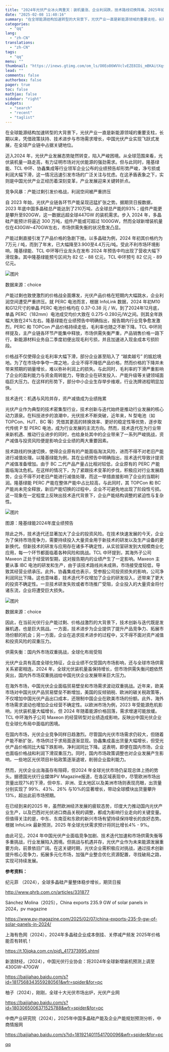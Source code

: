 ```yaml
---
title: "2024年光伏产业冰火两重天：装机量涨、企业利润跌，技术路线切换阵痛，2025年如何逆境翻盘？"
date: "2025-02-08 11:40:16"
summary: "在全球能源结构加速转型的大背景下，光伏产业一直是新能源领域的重要支柱，长期以来，凭借政策扶持、技术进..."
categories:
  - "qq"
lang:
  - "zh-CN"
translations:
  - "zh-CN"
tags:
  - "qq"
menu: ""
thumbnail: "https://inews.gtimg.com/om_ls/O0Eo86WVVclvEZE8IDi_mBKAitXqsuEbLmiOhvqTeLL_kAA_640360/0"
lead: ""
comments: false
authorbox: false
pager: true
toc: false
mathjax: false
sidebar: "right"
widgets:
  - "search"
  - "recent"
  - "taglist"
---
```


在全球能源结构加速转型的大背景下，光伏产业一直是新能源领域的重要支柱，长期以来，凭借政策扶持、技术进步与市场需求增长，中国光伏产业实现飞跃式发展，在全球产业链中占据关键地位。

迈入2024 年，光伏产业发展态势陡然转变，陷入严峻困境。从全球范围来看，光伏装机量一路走高，有力证明市场对光伏能源的强劲需求。但与此同时，隆基绿能、TCL 中环、协鑫集成等行业领军企业公布的业绩预告却形势严峻，净亏损或利润大幅下滑，这一情况迅速引发市场的广泛关注与忧虑。在这矛盾表象之下，实则是中国光伏产业正经历着深刻变革，产业发展迎来关键转折点。

竞争风暴：产能过剩引发价格战，利润空间被严重挤压

自 2023 年始，光伏产业链各环节产能呈现迅猛扩张之势。据期货日报数据，2023 年底中国多晶硅总产能达到了210万吨，占全球总产能的93%；组件产能更是攀升至920GW，这一数据远超全球447GW 的装机需求。步入 2024 年，多晶硅产能预计将逼近 300 万吨，组件产能或可超过 1000GW，然而全球新增装机量仅在430GW~470GW左右，市场供需失衡的状况愈发凸显。

产能过剩直接引发了产品价格的急剧下挫。以多晶硅为例，2024 年初其价格约为7万元 / 吨，而到了年末，已大幅降至3.900至4.4万元/吨。受此不利市场环境影响，隆基绿能、TCL 中环等行业龙头在发布 2024 年预告中均出现了营收大幅下滑现象。其中隆基绿能预亏区间为 82 亿 - 88 亿元，TCL 中环预亏 82 亿元 - 89 亿元。

![图片](https://inews.gtimg.com/om_bt/Od8dRjBdhOPFs1JU4jL8jGwt_mJ_e2qZIUhC11ld3CNsYAA/641)

数据来源：choice

产能过剩也致使激烈的价格战全面爆发，光伏产品价格在短期内大幅跳水，企业利润空间遭受严重挤压。就 PERC 电池而言，根据 InfoLink 数据，2024 年初M10和G12尺寸的单晶 PERC 电池价格均在 0.37-0.38 元 / W。到了2024年12月底，单晶 PERC（182mm）电池成交均价大致在 0.275-0.280元/W之间。则其全年跌幅大致在24%左右。隆基绿能在业绩预告中明确指出，报告期内行业竞争愈发激烈，PERC 和 TOPCon 产品价格持续走低，毛利率也随之不断下降。TCL 中环同样提及，主产业链各环节产能集中释放，市场供需失衡严重，产品销售价格一路下行，新能源材料业务自二季度初便出现毛利亏损，并且加速进入现金成本亏损阶段。

价格战不仅使得企业毛利率大幅下滑，部分企业甚至陷入了 “越卖越亏” 的尴尬境地。为了在市场中争夺一席之地，企业不得不降低产品价格，然而价格的下降并未带来预期的销量增长，难以弥补利润上的损失。与此同时，毛利率的下滑严重影响了企业的盈利能力与资金周转能力，导致企业在研发投入、产能升级等关键领域面临巨大压力。在这样的形势下，部分中小企业生存举步维艰，行业洗牌进程明显加快。

技术迭代：机遇与风险并存，资产减值成为业绩拖累

光伏产业作为典型的技术密集型行业，技术创新与迭代始终是推动行业发展的核心动力源泉。在科技进步的浪潮中，光伏技术不断突破，近年来，N 型电池（如 TOPCon、HJT、BC 等）凭借其更高的转换效率、更好的稳定性等优势，逐步取代传统 P 型 PERC 电池，成为行业发展的主流方向。然而，技术迭代在为行业带来新机遇、推动行业进步的同时，也给身处其中的企业带来了一系列严峻挑战，资产减值与投资风险便是影响企业业绩的两大重要因素。

技术路线的快速切换，使得企业原有的产能面临淘汰风险，进而不得不对老旧产能进行减值处理。以隆基绿能为例，其在业绩预告中明确指出，技术迭代导致计提资产减值准备增加。由于 BC 二代产品产量占比相对较低，企业原有的 PERC 产能面临淘汰危机。在这样的情况下，为了紧跟技术变革的步伐，积极应对行业发展趋势，企业不得不对老旧产能进行减值处理，而这一举措直接影响了企业的当期利润。隆基绿能 PERC 产能在整体产能中占比较高，与此同时，其 TOPCon 和 BC 产能尚未完全释放，新旧产能切换的过程中，企业不可避免地出现了阶段性亏损。这一现象在一定程度上反映出技术迭代背景下，企业产能结构调整的紧迫性与复杂性。

![图片](https://inews.gtimg.com/om_bt/OKW61E75a5ifElJ9lT2h9pi3zHXnGwb7ZSm3gwHqpnTucAA/641)

图源：隆基绿能2024年度业绩预告

除此之外，技术迭代还显著加大了企业的投资风险。在技术快速发展的今天，企业为了保持市场竞争力，需要持续投入大量资金用于新技术的研发以及生产设备的更新换代。但新技术的研发与应用存在诸多不确定性，从实验室研发到大规模商业化应用，每一个环节都面临着各种风险和挑战。TCL 中环提到，其海外子公司 Maxeon 正处于经营转型期，这对报告期内的业绩产生了一定影响。Maxeon 主要从事 IBC 电池的研发和生产，由于该技术路线尚未成熟，市场接受度较低，导致其经营业绩承压。此外，协鑫集成也表示，受参股公司投资损失的影响，公司净利润同比下降。这也意味着，技术迭代不仅增加了企业的研发投入，还带来了更大的投资不确定性。一旦技术研发失败或者市场推广受阻，企业投入的大量资金将付诸东流，企业将遭受巨大损失。

![图片](https://inews.gtimg.com/om_bt/OtrfS8be-YTB_BvDoicOPW6EYlX5oRBu0tvptdKF-sfmYAA/641)

数据来源：choice

因此，在当前光伏行业产能过剩、价格战激烈的大背景下，技术创新与迭代既是发展机遇，也是巨大挑战。一方面，技术进步为企业提供了提升产品竞争力、拓展市场份额的机会；另一方面，企业在追求技术进步的过程中，又不得不面对资产减值和投资风险的双重压力。

供需失衡：国内外市场双重挑战，全球化布局受阻

光伏产业具有高度全球化特征，企业业绩不仅受国内市场影响，还与全球市场供需关系紧密相连。2024 年，全球光伏装机量虽保持增长，但市场供需失衡问题依然突出，国内外市场双重挑战给中国光伏企业发展带来巨大压力。

在海外市场，中国光伏企业面临贸易壁垒和市场需求波动双重挑战。近年来，欧美市场对中国光伏产品贸易壁垒不断增加，美国的反倾销税、欧洲的碳关税政策等，不仅增加中国光伏产品出口成本，还限制中国企业在欧美市场的份额。此外，海外市场需求波动也增加企业经营不确定性。以欧洲市场为例，2023 年受能源危机影响，光伏装机量大幅增长，但 2024 年随着能源价格回落，需求增速可能放缓。TCL 中环海外子公司 Maxeon 的经营转型对业绩造成影响，反映出中国光伏企业在全球化布局中面临的困境。

在国内市场，光伏企业竞争同样日趋激烈。尽管国内光伏市场需求仍较大，但随着产能不断扩张，市场供过于求局面逐渐显现。协鑫集成虽出货量大幅增长，但受光伏产品价格同比大幅下跌影响，净利润同比下降。这表明，即便在国内市场，企业也面临价格战和利润下滑双重压力。同时，国内市场政策调整也对企业发展产生影响，一些地区光伏项目补贴政策逐渐退坡，削弱企业盈利能力。

然而，光伏企业出海虽存有阻碍，但2024 年全球光伏市场仍呈现总体上扬的势头。据‌德国光伏行业媒体PV Magazine‌报道，在各区域表现中，尽管欧洲市场出货量出现7%的下滑，但中东、非洲、亚太地区以及美洲市场则表现亮眼，出货量分别实现了 99%、43%、26% 与10%的显著增长，带动全球模块出货量攀升 13%，超出此前市场预期。

在已经到来的2025 年，虽然欧洲经济发展的疲软态势，印度大力推动国内光伏产业生产，以及巴西对光伏进口商品关税的调整，都成为影响行业走向的关键变量。但值得关注的是，中东、东南亚和东欧的新兴市场有望持续保持增长的良好态势。根据 InfoLink 最新预测，2025 年全球光伏需求预计将同比增长4% - 9%。

由此可见，2024 年中国光伏产业面临竞争加剧、技术迭代加速和市场供需失衡等多重挑战，行业发展陷入困境。但挑战与机遇并存，光伏产业作为未来能源发展重要方向，前景依旧广阔。在这关键时期，光伏企业需积极应对挑战，通过技术创新提升核心竞争力，拓展多元化市场，加强产业整合优化资源配置，寻找破局之路，实现可持续发展。

**参考资料：**

纪元菲 （2024），全球多晶硅产量整体稳步增长，期货日报

http://www.qhrb.com.cn/articles/331877

Sánchez Molina（2025），China exports 235.9 GW of solar panels in 2024，pv magazine

https://www.pv-magazine.com/2025/02/07/china-exports-235-9-gw-of-solar-panels-in-2024/

上海有色网（2024），2024年多晶硅企业成本倒挂、关停减产频发 2025年价格能否有转机！

https://t.10jqka.com.cn/pid\_417373995.shtml

新浪财经，（2024），中国光伏行业协会：将2024年全球新增装机预测上调至430GW-470GW

https://baijiahao.baidu.com/s?id=1817568343559280561&wfr=spider&for=pc

柚子（2024），刚刚，全球十大光伏市场出炉，光伏产业网

https://baijiahao.baidu.com/s?id=1803065006371525788&wfr=spider&for=pc

中商产业研究院（2024），2025年中国多晶硅产能及企业产能规划预测分析，中商情报网

https://baijiahao.baidu.com/s?id=1819214011541700096&wfr=spider&for=pc

[qq](https://new.qq.com/rain/a/20250208A03FME00)
